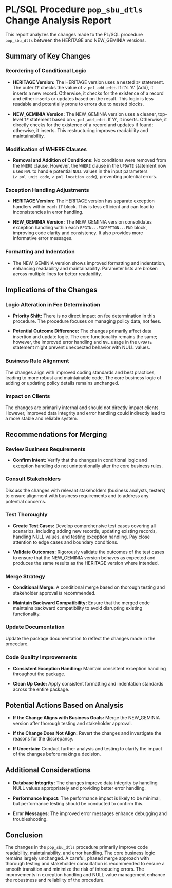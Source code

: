 # PL/SQL Procedure `pop_sbu_dtls` Change Analysis Report

This report analyzes the changes made to the PL/SQL procedure `pop_sbu_dtls` between the HERITAGE and NEW_GEMINIA versions.

## Summary of Key Changes

### Reordering of Conditional Logic

- **HERITAGE Version:** The HERITAGE version uses a nested `IF` statement.  The outer `IF` checks the value of `v_pol_add_edit`. If it's 'A' (Add), it inserts a new record. Otherwise, it checks for the existence of a record and either inserts or updates based on the result. This logic is less readable and potentially prone to errors due to nested blocks.

- **NEW_GEMINIA Version:** The NEW_GEMINIA version uses a cleaner, top-level `IF` statement based on `v_pol_add_edit`.  If 'A', it inserts.  Otherwise, it directly checks for the existence of a record and updates if found; otherwise, it inserts. This restructuring improves readability and maintainability.

### Modification of WHERE Clauses

- **Removal and Addition of Conditions:** No conditions were removed from the `WHERE` clause.  However, the `WHERE` clause in the `UPDATE` statement now uses `NVL` to handle potential `NULL` values in the input parameters (`v_pol_unit_code`, `v_pol_location_code`), preventing potential errors.

### Exception Handling Adjustments

- **HERITAGE Version:** The HERITAGE version has separate exception handlers within each `IF` block.  This is less efficient and can lead to inconsistencies in error handling.

- **NEW_GEMINIA Version:** The NEW_GEMINIA version consolidates exception handling within each `BEGIN...EXCEPTION...END` block, improving code clarity and consistency.  It also provides more informative error messages.

### Formatting and Indentation

- The NEW_GEMINIA version shows improved formatting and indentation, enhancing readability and maintainability.  Parameter lists are broken across multiple lines for better readability.

## Implications of the Changes

### Logic Alteration in Fee Determination

- **Priority Shift:**  There is no direct impact on fee determination in this procedure. The procedure focuses on managing policy data, not fees.

- **Potential Outcome Difference:** The changes primarily affect data insertion and update logic. The core functionality remains the same; however, the improved error handling and `NVL` usage in the `UPDATE` statement might prevent unexpected behavior with NULL values.

### Business Rule Alignment

The changes align with improved coding standards and best practices, leading to more robust and maintainable code.  The core business logic of adding or updating policy details remains unchanged.

### Impact on Clients

The changes are primarily internal and should not directly impact clients.  However, improved data integrity and error handling could indirectly lead to a more stable and reliable system.

## Recommendations for Merging

### Review Business Requirements

- **Confirm Intent:** Verify that the changes in conditional logic and exception handling do not unintentionally alter the core business rules.

### Consult Stakeholders

Discuss the changes with relevant stakeholders (business analysts, testers) to ensure alignment with business requirements and to address any potential concerns.

### Test Thoroughly

- **Create Test Cases:** Develop comprehensive test cases covering all scenarios, including adding new records, updating existing records, handling NULL values, and testing exception handling.  Pay close attention to edge cases and boundary conditions.

- **Validate Outcomes:**  Rigorously validate the outcomes of the test cases to ensure that the NEW_GEMINIA version behaves as expected and produces the same results as the HERITAGE version where intended.

### Merge Strategy

- **Conditional Merge:** A conditional merge based on thorough testing and stakeholder approval is recommended.

- **Maintain Backward Compatibility:**  Ensure that the merged code maintains backward compatibility to avoid disrupting existing functionality.

### Update Documentation

Update the package documentation to reflect the changes made in the procedure.

### Code Quality Improvements

- **Consistent Exception Handling:**  Maintain consistent exception handling throughout the package.

- **Clean Up Code:**  Apply consistent formatting and indentation standards across the entire package.

## Potential Actions Based on Analysis

- **If the Change Aligns with Business Goals:** Merge the NEW_GEMINIA version after thorough testing and stakeholder approval.

- **If the Change Does Not Align:** Revert the changes and investigate the reasons for the discrepancy.

- **If Uncertain:** Conduct further analysis and testing to clarify the impact of the changes before making a decision.

## Additional Considerations

- **Database Integrity:** The changes improve data integrity by handling NULL values appropriately and providing better error handling.

- **Performance Impact:** The performance impact is likely to be minimal, but performance testing should be conducted to confirm this.

- **Error Messages:** The improved error messages enhance debugging and troubleshooting.

## Conclusion

The changes in the `pop_sbu_dtls` procedure primarily improve code readability, maintainability, and error handling.  The core business logic remains largely unchanged.  A careful, phased merge approach with thorough testing and stakeholder consultation is recommended to ensure a smooth transition and minimize the risk of introducing errors.  The improvements in exception handling and NULL value management enhance the robustness and reliability of the procedure.
